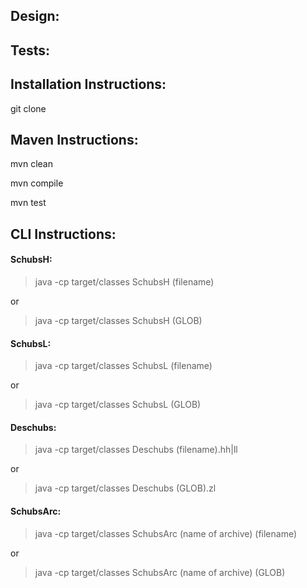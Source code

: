 ## Design:


## Tests:


## Installation Instructions:
git clone


## Maven Instructions:
mvn clean

mvn compile

mvn test


## CLI Instructions:
#### SchubsH:
> java -cp target/classes SchubsH (filename)

or

> java -cp target/classes SchubsH (GLOB)


#### SchubsL:

> java -cp target/classes SchubsL (filename)

or

> java -cp target/classes SchubsL (GLOB)


#### Deschubs:

> java -cp target/classes Deschubs (filename).hh|ll

or

> java -cp target/classes Deschubs (GLOB).zl


#### SchubsArc:

> java -cp target/classes SchubsArc (name of archive) (filename)

or

> java -cp target/classes SchubsArc (name of archive) (GLOB)
